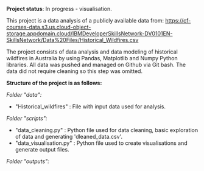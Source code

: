 **Project status**: In progress - visualisation.

This project is a data analysis of a publicly available data from: 
https://cf-courses-data.s3.us.cloud-object-storage.appdomain.cloud/IBMDeveloperSkillsNetwork-DV0101EN-SkillsNetwork/Data%20Files/Historical_Wildfires.csv

The project consists of data analysis and data modeling of historical wildfires in Australia by using Pandas, Matplotlib and Numpy Python libraries. 
All data was pushed and managed on Github via Git bash. The data did not require cleaning so this step was omitted.


**Structure of the project is as follows:**


_Folder "data":_
- "Historical_wildfires" : File with input data used for analysis.


_Folder "scripts":_
- "data_cleaning.py" : Python file used for data cleaning, basic exploration of data and generating 'dleaned_data.csv'.
- "data_visualisation.py" : Python file used to create visualisations and generate output files.


_Folder "outputs":_
